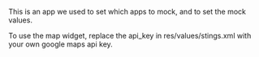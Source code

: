 This is an app we used to set which apps to mock, and to set the mock values.

To use the map widget, replace the api_key in res/values/stings.xml with your own google maps api key.